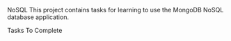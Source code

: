 NoSQL
This project contains tasks for learning to use the MongoDB NoSQL database application.

Tasks To Complete
